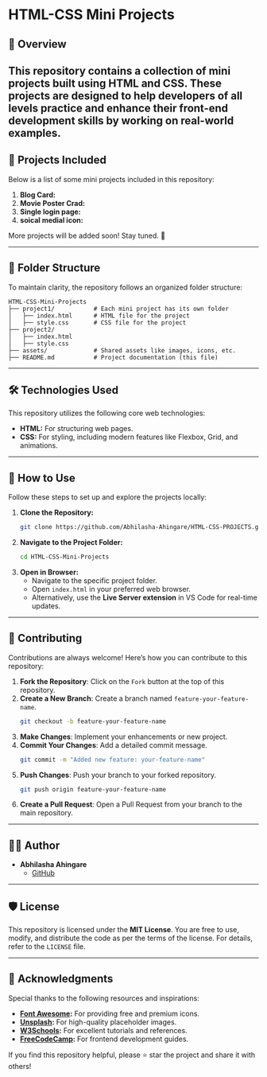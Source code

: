 # HTML-CSS Mini Projects

## 📌 Overview

This repository contains a collection of **mini projects** built using **HTML** and **CSS**. These projects are designed to help developers of all levels practice and enhance their front-end development skills by working on real-world examples. 
---

## 🚀 Projects Included

Below is a list of some mini projects included in this repository:

1. **Blog Card:**
2. **Movie Poster Crad:**
3. **Single login page:**
4. **soical medial icon:**

More projects will be added soon! Stay tuned. 🎉

---

## 📂 Folder Structure

To maintain clarity, the repository follows an organized folder structure:

```
HTML-CSS-Mini-Projects
├── project1/           # Each mini project has its own folder
│   ├── index.html      # HTML file for the project
│   ├── style.css       # CSS file for the project
├── project2/
│   ├── index.html
│   ├── style.css
├── assets/             # Shared assets like images, icons, etc.
├── README.md           # Project documentation (this file)
```

---

## 🛠 Technologies Used

This repository utilizes the following core web technologies:

- **HTML:** For structuring web pages.
- **CSS:** For styling, including modern features like Flexbox, Grid, and animations.

---

## 🌟 How to Use

Follow these steps to set up and explore the projects locally:

1. **Clone the Repository:**
   ```bash
   git clone https://github.com/Abhilasha-Ahingare/HTML-CSS-PROJECTS.git
   ```
2. **Navigate to the Project Folder:**
   ```bash
   cd HTML-CSS-Mini-Projects
   ```
3. **Open in Browser:**
   - Navigate to the specific project folder.
   - Open `index.html` in your preferred web browser.
   - Alternatively, use the **Live Server extension** in VS Code for real-time updates.

---

## 🤝 Contributing

Contributions are always welcome! Here’s how you can contribute to this repository:

1. **Fork the Repository**: Click on the `Fork` button at the top of this repository.
2. **Create a New Branch**: Create a branch named `feature-your-feature-name`.
   ```bash
   git checkout -b feature-your-feature-name
   ```
3. **Make Changes**: Implement your enhancements or new project.
4. **Commit Your Changes**: Add a detailed commit message.
   ```bash
   git commit -m "Added new feature: your-feature-name"
   ```
5. **Push Changes**: Push your branch to your forked repository.
   ```bash
   git push origin feature-your-feature-name
   ```
6. **Create a Pull Request**: Open a Pull Request from your branch to the main repository.

---

## 🧑‍💻 Author

- **Abhilasha Ahingare**
  - [GitHub](https://github.com/Abhilasha-Ahingare)

---

## 🛡 License

This repository is licensed under the **MIT License**. You are free to use, modify, and distribute the code as per the terms of the license. For details, refer to the `LICENSE` file.

---

## 🙏 Acknowledgments

Special thanks to the following resources and inspirations:

- **[Font Awesome](https://fontawesome.com/):** For providing free and premium icons.
- **[Unsplash](https://unsplash.com/):** For high-quality placeholder images.
- **[W3Schools](https://www.w3schools.com/):** For excellent tutorials and references.
- **[FreeCodeCamp](https://www.freecodecamp.org/):** For frontend development guides.

If you find this repository helpful, please ⭐ star the project and share it with others!

